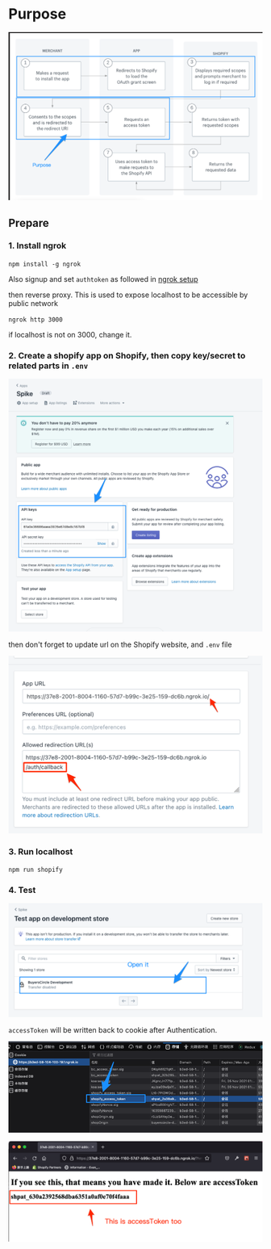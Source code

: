# Purpose

![screenshot](/target.png)

## Prepare

### 1. Install ngrok

`npm install -g ngrok`

Also signup and set `authtoken` as followed in [ngrok setup](https://dashboard.ngrok.com/get-started/setup)

then reverse proxy. This is used to expose localhost to be accessible by public network

`ngrok http 3000`

if localhost is not on 3000, change it.

### 2. Create a shopify app on Shopify, then copy key/secret to related parts in `.env`

![screenshot](/key-secret.png)

then don't forget to update url on the Shopify website, and `.env` file

![screenshot](/ngrok.png)

### 3. Run localhost

`npm run shopify`

### 4. Test

![screenshot](/install-app.png)

`accessToken` will be written back to cookie after Authentication.

![screenshot](/token.png)

![screenshot](/access-token.png)

